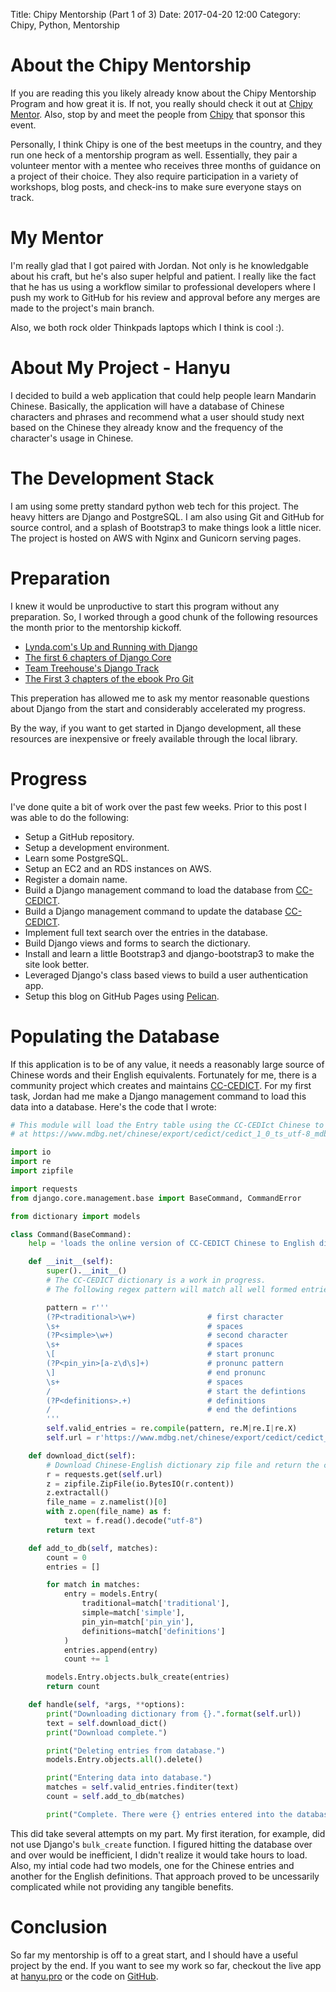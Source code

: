 Title: Chipy Mentorship (Part 1 of 3) 
Date: 2017-04-20 12:00
Category: Chipy, Python, Mentorship


# About the Chipy Mentorship
 If you are reading this you likely already know about the Chipy Mentorship Program and how great it is. If not, you really should check it out at [Chipy Mentor](https://chipymentor.org/).  Also, stop by and meet the people from [Chipy](http://chipy.org) that sponsor this event. 

 Personally, I think Chipy is one of the best meetups in the country, and they run one heck of a mentorship program as well. Essentially, they pair a volunteer mentor with a mentee who receives three months of guidance on a project of their choice. They also require participation in a variety of workshops, blog posts, and check-ins to make sure everyone stays on track.  


# My Mentor
 I'm really glad that I got paired with Jordan. Not only is he knowledgable about his craft, but he's also super helpful and patient. I really like the fact that he has us using a workflow similar to professional developers where I push my work to GitHub for his review and approval before any merges are made to the project's main branch. 
 
 Also, we both rock older Thinkpads laptops which I think is cool :).


# About My Project - Hanyu 
 I decided to build a web application that could help people learn Mandarin Chinese. Basically, the application will have a database of Chinese characters and phrases and recommend what a user should study next based on the Chinese they already know and the frequency of the character's usage in Chinese.


# The Development Stack
 I am using some pretty standard python web tech for this project. The heavy hitters are Django and PostgreSQL.  I am also using Git and GitHub for source control, and a splash of Bootstrap3 to make things look a little nicer.  The project is hosted on AWS with Nginx and Gunicorn serving pages. 


# Preparation
 I knew it would be unproductive to start this program without any preparation.  So, I worked through a good chunk of the following resources the month prior to the mentorship kickoff.  

 - [Lynda.com's Up and Running with Django](https://www.lynda.com/Django-tutorials/Up-Running-Python-Django/386287-2.html)
 - [The first 6 chapters of Django Core](http://djangobook.com/)
 - [Team Treehouse's Django Track](https://teamtreehouse.com/)
 - [The First 3 chapters of the ebook Pro Git](https://git-scm.com/book/en/v2)
 
This preperation has allowed me to ask my mentor reasonable questions about Django from the start and considerably accelerated my progress. 

By the way, if you want to get started in Django development, all these resources are inexpensive or freely available through the local library. 

  
# Progress
I've done quite a bit of work over the past few weeks. Prior to this post I was able to do the following:

- Setup a GitHub repository.  
- Setup a development environment.
- Learn some PostgreSQL.
- Setup an EC2 and an RDS instances on AWS.
- Register a domain name. 
- Build a Django management command to load the database from [CC-CEDICT](https://cc-cedict.org/wiki/start).
- Build a Django management command to update the database [CC-CEDICT](https://cc-cedict.org/wiki/start).
- Implement full text search over the entries in the database.
- Build Django views and forms to search the dictionary.
- Install and learn a little Bootstrap3 and django-bootstrap3 to make the site look better.
- Leveraged Django's class based views to build a user authentication app.  
- Setup this blog on GitHub Pages using [Pelican](https://blog.getpelican.com). 


# Populating the Database
 If this application is to be of any value, it needs a reasonably large source of Chinese words and their English equivalents.  Fortunately for me, there is a community project which creates and maintains [CC-CEDICT](https://cc-cedict.org/wiki/start).  For my first task, Jordan had me make a Django management command to load this data into a database. Here's the code that I wrote: 

```python
# This module will load the Entry table using the CC-CEDIct Chinese to English dictionary located
# at https://www.mdbg.net/chinese/export/cedict/cedict_1_0_ts_utf-8_mdbg.zip

import io
import re
import zipfile

import requests
from django.core.management.base import BaseCommand, CommandError

from dictionary import models

class Command(BaseCommand):
    help = 'loads the online version of CC-CEDICT Chinese to English dictionary into the database'

    def __init__(self):
        super().__init__()
        # The CC-CEDICT dictionary is a work in progress.
        # The following regex pattern will match all well formed entries in the dictionary

        pattern = r'''
        (?P<traditional>\w+)                # first character
        \s+                                 # spaces
        (?P<simple>\w+)                     # second character
        \s+                                 # spaces
        \[                                  # start pronunc
        (?P<pin_yin>[a-z\d\s]+)             # pronunc pattern
        \]                                  # end pronunc
        \s+                                 # spaces
        /                                   # start the defintions 
        (?P<definitions>.+)                 # definitions
        /                                   # end the defintions 
        '''
        self.valid_entries = re.compile(pattern, re.M|re.I|re.X)
        self.url = r'https://www.mdbg.net/chinese/export/cedict/cedict_1_0_ts_utf-8_mdbg.zip'

    def download_dict(self):
        # Download Chinese-English dictionary zip file and return the contents as a string.
        r = requests.get(self.url)
        z = zipfile.ZipFile(io.BytesIO(r.content))
        z.extractall()
        file_name = z.namelist()[0]
        with z.open(file_name) as f:
            text = f.read().decode("utf-8")
        return text

    def add_to_db(self, matches):
        count = 0
        entries = []

        for match in matches:
            entry = models.Entry(
                traditional=match['traditional'],
                simple=match['simple'],
                pin_yin=match['pin_yin'],
                definitions=match['definitions']
            )
            entries.append(entry)
            count += 1

        models.Entry.objects.bulk_create(entries)
        return count

    def handle(self, *args, **options):
        print("Downloading dictionary from {}.".format(self.url))
        text = self.download_dict()
        print("Download complete.")

        print("Deleting entries from database.")
        models.Entry.objects.all().delete()

        print("Entering data into database.")
        matches = self.valid_entries.finditer(text)
        count = self.add_to_db(matches)

        print("Complete. There were {} entries entered into the database.".format(count))
```

This did take several attempts on my part. My first iteration, for example, did not use Django's ```bulk_create``` function.  I figured hitting the database over and over would be inefficient, I didn't realize it would take hours to load.  Also, my intial code had two models, one for the Chinese entries and another for the English definitions.  That approach proved to be uncessarily complicated while not providing any tangible benefits.


# Conclusion
So far my mentorship is off to a great start, and I should have a useful project by the end.  If you want to see my work so far, checkout the live app at [hanyu.pro](http://hanyu.pro) or the code on [GitHub](https://github.com/elmq0022/hanyu).
